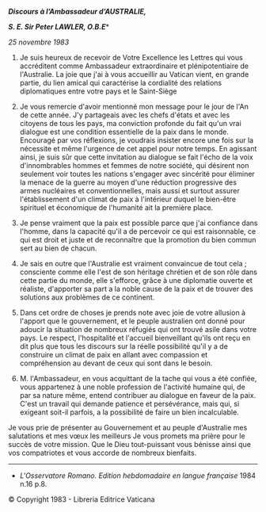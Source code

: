 ***Discours à l’Ambassadeur d’AUSTRALIE,***

***S. E. Sir Peter LAWLER, O.B.E****

*25 novembre 1983*

1. Je suis heureux de recevoir de Votre Excellence les Lettres qui vous accréditent comme Ambassadeur extraordinaire et plénipotentiaire de l'Australie. La joie que j'ai à vous accueillir au Vatican vient, en grande partie, du lien amical qui caractérise la cordialité des relations diplomatiques entre votre pays et le Saint-Siège

2. Je vous remercie d'avoir mentionné mon message pour le jour de l'An de cette année. J'y partageais avec les chefs d'états et avec les citoyens de tous les pays, ma conviction profonde du fait qu'un vrai dialogue est une condition essentielle de la paix dans le monde. Encouragé par vos réflexions, je voudrais insister encore une fois sur la nécessite et même l'urgence de cet appel pour notre temps. En agissant ainsi, je suis sûr que cette invitation au dialogue se fait l'écho de la voix d'innombrables hommes et femmes de notre société, qui désirent non seulement voir toutes les nations s'engager avec sincérité pour éliminer la menace de la guerre au moyen d'une réduction progressive des armes nucléaires et conventionnelles, mais aussi et surtout assurer l'établissement d'un climat de paix à l'intérieur duquel le bien-être spirituel et économique de l'humanité ait la première place.

3. Je pense vraiment que la paix est possible parce que j'ai confiance dans l'homme, dans la capacité qu'il a de percevoir ce qui est raisonnable, ce qui est droit et juste et de reconnaître que la promotion du bien commun sert au bien de chacun.

4. Je sais en outre que l'Australie est vraiment convaincue de tout cela ; consciente comme elle l'est de son héritage chrétien et de son rôle dans cette partie du monde, elle s'efforce, grâce à une diplomatie ouverte et réaliste, d'apporter sa part a la noble cause de la paix et de trouver des solutions aux problèmes de ce continent.

5. Dans cet ordre de choses je prends note avec joie de votre allusion à l'apport que le gouvernement, et le peuple australien ont donné pour adoucir la situation de nombreux réfugiés qui ont trouvé asile dans votre pays. Le respect, l'hospitalité et l'accueil bienveillant qu'ils ont reçu en dit plus que tous les discours sur la réelle possibilité qu'il y a de construire un climat de paix en allant avec compassion et compréhension au devant de ceux qui sont dans le besoin.

6. M. l'Ambassadeur, en vous acquittant de la tache qui vous a été confiée, vous appartenez à une noble profession de l'activité humaine qui, de par sa nature même, entend contribuer au dialogue en faveur de la paix. C'est un travail qui demande patience et persévérance, mais qui, si exigeant soit-il parfois, a la possibilité de faire un bien incalculable.

Je vous prie de présenter au Gouvernement et au peuple d'Australie mes salutations et mes vœux les meilleurs Je vous promets ma prière pour le succès de votre mission. Que le Dieu tout-puissant vous bénisse ainsi que vos compatriotes et vous accorde de nombreux bienfaits.

* * *

* *L'Osservatore Romano. Edition hebdomadaire en langue française* 1984 n.16 p.8.

© Copyright 1983 - Libreria Editrice Vaticana
